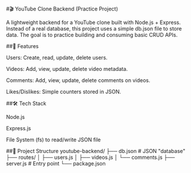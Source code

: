 #🎬 YouTube Clone Backend (Practice Project)

A lightweight backend for a YouTube clone built with Node.js + Express.
Instead of a real database, this project uses a simple db.json file to store data.
The goal is to practice building and consuming basic CRUD APIs.

##📌 Features

Users: Create, read, update, delete users.

Videos: Add, view, update, delete video metadata.

Comments: Add, view, update, delete comments on videos.

Likes/Dislikes: Simple counters stored in JSON.

##🛠️ Tech Stack

Node.js

Express.js

File System (fs) to read/write JSON file

##📂 Project Structure
youtube-backend/
├── db.json          # JSON "database"
├── routes/
│   ├── users.js
│   ├── videos.js
│   └── comments.js
├── server.js        # Entry point
└── package.json
